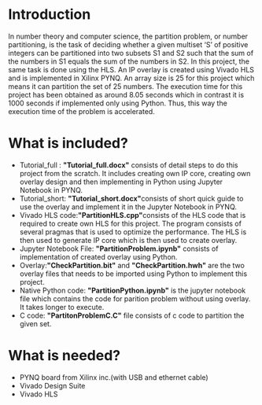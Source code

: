 # Introduction
In number theory and computer science, the partition problem, or number partitioning, is the task of deciding whether a given multiset ‘S’ of positive integers can be partitioned into two subsets S1 and S2 such that the sum of the numbers in S1 equals the sum of the numbers in S2. In this project, the same task is done using the HLS. An IP overlay is created using Vivado HLS and is implemented in Xilinx PYNQ. An array size is 25 for this project which means it can partition the set of 25 numbers. The execution time for this project has been obtained as around 8.05 seconds which in contrast it is 1000 seconds if implemented only using Python. Thus, this way the execution time of the problem is accelerated.

# What is included?
* Tutorial_full : <b>"Tutorial_full.docx"</b> consists of detail steps to do this project from the scratch. It includes creating own IP core, creating own overlay design and then implementing in Python using Jupyter Notebook in PYNQ.
* Tutorial_short: <b>"Tutorial_short.docx"</b>consists of short quick guide to use the overlay and implement it in the Jupyter Notebook in PYNQ.
* Vivado HLS code:<b>"PartitionHLS.cpp"</b>consists of the HLS code that is required to create own HLS for this project. The program consists of several pragmas that is used to optimize the performance. The HLS is then used to generate IP core which is then used to create overlay.
* Jupyter Notebook File: <b>"PartitionProblem.ipynb"</b> consists of implementation of created overlay using Python. 
* Overlay:<b>"CheckPartition.bit"</b> and <b>"CheckPartition.hwh"</b> are the two overlay files that needs to be imported using Python to implement this project. 
* Native Python code: <b>"PartitionPython.ipynb"</b> is the jupyter notebook file which contains the code for parition problem without using overlay. It takes longer to execute.
* C code: <b>"PartitonProblemC.C"</b> file consists of c code to partition the given set. 

# What is needed?
* PYNQ board from Xilinx inc.(with USB and ethernet cable)
* Vivado Design Suite
* Vivado HLS
